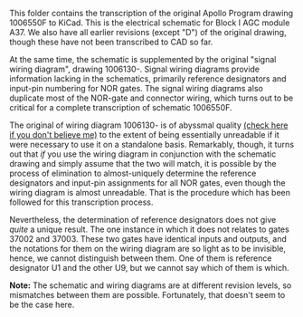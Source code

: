 This folder contains the transcription of the original Apollo Program drawing 1006550F to KiCad.  This is the electrical schematic for Block I AGC module A37.  We also have all earlier revisions (except "D") of the original drawing, though these have not been transcribed to CAD so far.  

At the same time, the schematic is supplemented by the original "signal wiring diagram", drawing 1006130-.  Signal wiring diagrams provide information lacking in the schematics, primarily reference designators and input-pin numbering for NOR gates.  The signal wiring diagrams also duplicate most of the NOR-gate and connector wiring, which turns out to be critical for a complete transcription of schematic 1006550F.

The original of wiring diagram 1006130- is of abyssmal quality [(check here if you don't believe me)](https://archive.org/stream/AgcApertureCardsBatch2Images#page/n17/mode/1up) to the extent of being essentially unreadable if it were necessary to use it on a standalone basis. Remarkably, though, it turns out that _if_ you use the wiring diagram in conjunction with the schematic drawing and simply assume that the two will match, it is possible by the process of elimination to almost-uniquely determine the reference designators and input-pin assignments for all NOR gates, even though the wiring diagram is almost unreadable.  That is the procedure which has been followed for this transcription process.

Nevertheless, the determination of reference designators does not give _quite_ a unique result.  The one instance in which it does not relates to gates 37002 and 37003.  These two gates have identical inputs and outputs, and the notations for them on the wiring diagram are so light as to be invisible, hence, we cannot distinguish between them.  One of them is reference designator U1 and the other U9, but we cannot say which of them is which.

__Note:__ The schematic and wiring diagrams are at different revision levels, so mismatches between them are possible.  Fortunately, that doesn't seem to be the case here.


